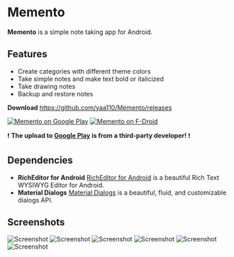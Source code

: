 Memento
=======
**Memento** is a simple note taking app for Android.

## Features

- Create categories with different theme colors
- Take simple notes and make text bold or italicized
- Take drawing notes
- Backup and restore notes

**Download** https://github.com/yaa110/Memento/releases

[![Memento on Google Play](https://cloud.githubusercontent.com/assets/23243656/19977341/8d6d4be6-a1f3-11e6-9f10-bf53a4e43bf1.png)](https://play.google.com/store/apps/details?id=github.yaa110.memento)
[![Memento on F-Droid](https://user-images.githubusercontent.com/32419723/31298395-444a0bce-aaea-11e7-8624-cd38636fbf42.png)](https://f-droid.org/packages/github.yaa110.memento/)

:exclamation: __The upload to [Google Play](https://play.google.com/store/apps/details?id=github.yaa110.memento) is from a third-party developer!__ :exclamation:

## Dependencies

- **RichEditor for Android** [RichEditor for Android](https://github.com/wasabeef/richeditor-android) is a beautiful Rich Text WYSIWYG Editor for Android.
- **Material Dialogs** [Material Dialogs](https://github.com/afollestad/material-dialogs) is a beautiful, fluid, and customizable dialogs API.

## Screenshots

![Screenshot](https://raw.githubusercontent.com/yaa110/Memento/master/Screenshots/001.png)
![Screenshot](https://raw.githubusercontent.com/yaa110/Memento/master/Screenshots/002.png)
![Screenshot](https://raw.githubusercontent.com/yaa110/Memento/master/Screenshots/003.png)
![Screenshot](https://raw.githubusercontent.com/yaa110/Memento/master/Screenshots/004.png)
![Screenshot](https://raw.githubusercontent.com/yaa110/Memento/master/Screenshots/005.png)
![Screenshot](https://raw.githubusercontent.com/yaa110/Memento/master/Screenshots/006.png)
